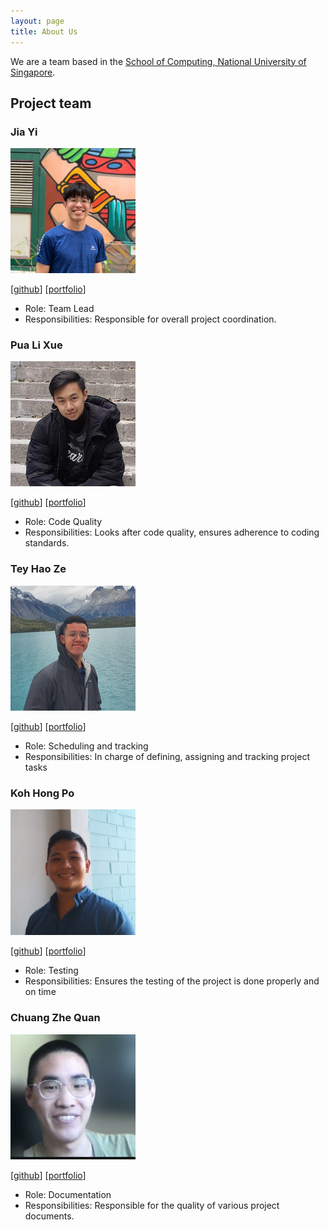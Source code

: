```yaml
---
layout: page
title: About Us
---
```


We are a team based in the [School of Computing, National University of Singapore](http://www.comp.nus.edu.sg).

## Project team

### Jia Yi

<img src="images/jiayi1129.png" width="200px">

[[github](https://github.com/jiayi1129)]
[[portfolio](team/jiayi1129.md)]

* Role: Team Lead
* Responsibilities: Responsible for overall project coordination.

### Pua Li Xue

<img src="images/pualixue.png" width="200px">

[[github](http://github.com/pualixue)]
[[portfolio](team/pualixue.md)]

* Role: Code Quality
* Responsibilities: Looks after code quality, ensures adherence to coding standards.

### Tey Hao Ze

<img src="images/Haozeee.png" width="200">

[[github](https://github.com/haozeee)]
[[portfolio](team/TeyHaoZe.md)]

* Role: Scheduling and tracking
* Responsibilities: In charge of defining, assigning and tracking project tasks

### Koh Hong Po

<img src="images/hpkoh.png" width="200px">

[[github](https://github.com/hpkoh)]
[[portfolio](team/hpkoh.md)]

* Role: Testing
* Responsibilities: Ensures the testing of the project is done properly and on time

### Chuang Zhe Quan

<img src="images/chuangzhequan.png" width="200px">

[[github](http://github.com/ChuangZheQuan)]
[[portfolio](team/ChuangZheQuan.md)]

* Role: Documentation
* Responsibilities: Responsible for the quality of various project documents.
